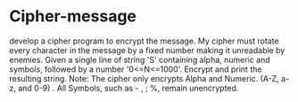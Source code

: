 # Cipher-message
 develop a cipher program to encrypt the message. My cipher must rotate every character in the message by a fixed number making it unreadable by enemies.  Given a single line of string 'S' containing alpha, numeric and symbols, followed by a number '0&lt;=N&lt;=1000'. Encrypt and print the resulting string.  Note: The cipher only encrypts Alpha and Numeric. (A-Z, a-z, and 0-9) . All Symbols, such as - , ; %, remain unencrypted.
